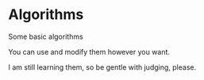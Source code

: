 # Algorithms
Some basic algorithms

You can use and modify them however you want.

I am still learning them, so be gentle with judging, please.
